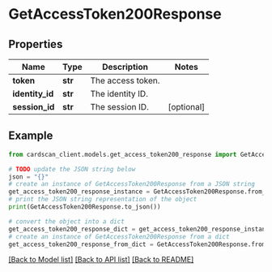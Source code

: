 # GetAccessToken200Response


## Properties

Name | Type | Description | Notes
------------ | ------------- | ------------- | -------------
**token** | **str** | The access token. | 
**identity_id** | **str** | The identity ID. | 
**session_id** | **str** | The session ID. | [optional] 

## Example

```python
from cardscan_client.models.get_access_token200_response import GetAccessToken200Response

# TODO update the JSON string below
json = "{}"
# create an instance of GetAccessToken200Response from a JSON string
get_access_token200_response_instance = GetAccessToken200Response.from_json(json)
# print the JSON string representation of the object
print(GetAccessToken200Response.to_json())

# convert the object into a dict
get_access_token200_response_dict = get_access_token200_response_instance.to_dict()
# create an instance of GetAccessToken200Response from a dict
get_access_token200_response_from_dict = GetAccessToken200Response.from_dict(get_access_token200_response_dict)
```
[[Back to Model list]](../README.md#documentation-for-models) [[Back to API list]](../README.md#documentation-for-api-endpoints) [[Back to README]](../README.md)


